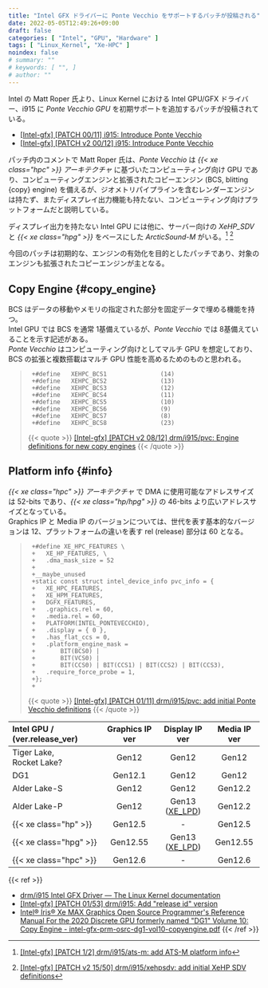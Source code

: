 ```yaml
---
title: "Intel GFX ドライバーに Ponte Vecchio をサポートするパッチが投稿される"
date: 2022-05-05T12:49:26+09:00
draft: false
categories: [ "Intel", "GPU", "Hardware" ]
tags: [ "Linux_Kernel", "Xe-HPC" ]
noindex: false
# summary: ""
# keywords: [ "", ]
# author: ""
---
```


Intel の Matt Roper 氏より、Linux Kernel における Intel GPU/GFX ドライバー、i915 に *Ponte Vecchio GPU* を初期サポートを追加するパッチが投稿されている。  

 * [[Intel-gfx] [PATCH 00/11] i915: Introduce Ponte Vecchio](https://lists.freedesktop.org/archives/intel-gfx/2022-May/296862.html)
 * [[Intel-gfx] [PATCH v2 00/12] i915: Introduce Ponte Vecchio](https://lists.freedesktop.org/archives/intel-gfx/2022-May/297296.html)

パッチ内のコメントで Matt Roper 氏は、*Ponte Vecchio* は *{{< xe class="hpc" >}} アーキテクチャ* に基づいたコンピューティング向け GPU であり、コンピューティングエンジンと拡張されたコピーエンジン (BCS, blitting {copy} engine) を備えるが、ジオメトリパイプラインを含むレンダーエンジンは持たず、またディスプレイ出力機能も持たない、コンピューティング向けプラットフォームだと説明している。  

ディスプレイ出力を持たない Intel GPU には他に、サーバー向けの *XeHP_SDV* と *{{< xe class="hpg" >}}* をベースにした *ArcticSound-M* がいる。[^ats_m] [^xehp_sdv]  

[^ats_m]: [[Intel-gfx] [PATCH 1/2] drm/i915/ats-m: add ATS-M platform info](https://lists.freedesktop.org/archives/intel-gfx/2022-March/294043.html)
[^xehp_sdv]: [[Intel-gfx] [PATCH v2 15/50] drm/i915/xehpsdv: add initial XeHP SDV definitions](https://lists.freedesktop.org/archives/intel-gfx/2021-July/271840.html)

今回のパッチは初期的な、エンジンの有効化を目的としたパッチであり、対象のエンジンも拡張されたコピーエンジンが主となる。  

## Copy Engine {#copy_engine}
BCS はデータの移動やメモリの指定された部分を固定データで埋める機能を持つ。  
Intel GPU では BCS を通常 1基備えているが、*Ponte Vecchio* では 8基備えていることを示す記述がある。  
*Ponte Vecchio* はコンピューティング向けとしてマルチ GPU を想定しており、BCS の拡張と複数搭載はマルチ GPU 性能を高めるためのものと思われる。  

 > 		+#define   XEHPC_BCS1				(14)
 > 		+#define   XEHPC_BCS2				(13)
 > 		+#define   XEHPC_BCS3				(12)
 > 		+#define   XEHPC_BCS4				(11)
 > 		+#define   XEHPC_BCS5				(10)
 > 		+#define   XEHPC_BCS6				(9)
 > 		+#define   XEHPC_BCS7				(8)
 > 		+#define   XEHPC_BCS8				(23)
 >
 > {{< quote >}} [[Intel-gfx] [PATCH v2 08/12] drm/i915/pvc: Engine definitions for new copy engines](https://lists.freedesktop.org/archives/intel-gfx/2022-May/297308.html) {{< /quote >}}

## Platform info {#info}

*{{< xe class="hpc" >}} アーキテクチャ* で DMA に使用可能なアドレスサイズは 52-bits であり、*{{< xe class="hp/hpg" >}}* の 46-bits より広いアドレスサイズとなっている。  
Graphics IP と Media IP のバージョンについては、世代を表す基本的なバージョンは 12、プラットフォームの違いを表す rel (release) 部分は 60 となる。  

 > 		+#define XE_HPC_FEATURES \
 > 		+	XE_HP_FEATURES, \
 > 		+	.dma_mask_size = 52
 > 		+
 > 		+__maybe_unused
 > 		+static const struct intel_device_info pvc_info = {
 > 		+	XE_HPC_FEATURES,
 > 		+	XE_HPM_FEATURES,
 > 		+	DGFX_FEATURES,
 > 		+	.graphics.rel = 60,
 > 		+	.media.rel = 60,
 > 		+	PLATFORM(INTEL_PONTEVECCHIO),
 > 		+	.display = { 0 },
 > 		+	.has_flat_ccs = 0,
 > 		+	.platform_engine_mask =
 > 		+		BIT(BCS0) |
 > 		+		BIT(VCS0) |
 > 		+		BIT(CCS0) | BIT(CCS1) | BIT(CCS2) | BIT(CCS3),
 > 		+	.require_force_probe = 1,
 > 		+};
 > 		+
 >
 > {{< quote >}} [[Intel-gfx] [PATCH 01/11] drm/i915/pvc: add initial Ponte Vecchio definitions](https://lists.freedesktop.org/archives/intel-gfx/2022-May/296869.html) {{< /quote >}}

| Intel GPU / (ver.release_ver) | Graphics IP ver | Display IP ver | Media IP ver |
| :-- | :--: | :--: | :--: |
| Tiger Lake,<br>Rocket Lake? | Gen12 | Gen12 | Gen12 |
| DG1 | Gen12.1 | Gen12 | Gen12 |
| Alder Lake-S | Gen12 | Gen12 | Gen12.2 |
| Alder Lake-P | Gen12 | Gen13<br>([XE_LPD](/tags/xe_lpd)) | Gen12.2 |
| {{< xe class="hp" >}} | Gen12.5 | - | Gen12.5 |
| {{< xe class="hpg" >}} | Gen12.55 | Gen13<br>([XE_LPD](/tags/xe_lpd)) | Gen12.55 |
| {{< xe class="hpc" >}} | Gen12.6 | - | Gen12.6 |


{{< ref >}}
 * [drm/i915 Intel GFX Driver — The Linux Kernel documentation](https://01.org/linuxgraphics/gfx-docs/drm/gpu/i915.html)
 * [[Intel-gfx] [PATCH 01/53] drm/i915: Add "release id" version](https://lists.freedesktop.org/archives/intel-gfx/2021-July/270870.html)
 * [Intel® Iris® Xe MAX Graphics Open Source Programmer's Reference Manual For the 2020 Discrete GPU formerly named "DG1" Volume 10: Copy Engine - intel-gfx-prm-osrc-dg1-vol10-copyengine.pdf](https://01.org/sites/default/files/documentation/intel-gfx-prm-osrc-dg1-vol10-copyengine.pdf)
{{< /ref  >}}
